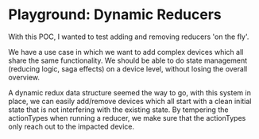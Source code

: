 # Playground: Dynamic Reducers

With this POC, I wanted to test adding and removing reducers 'on the fly'.

We have a use case in which we want to add complex devices which all share the same functionality.
We should be able to do state management (reducing logic, saga effects) on a device level, without losing the overall overview.

A dynamic redux data structure seemed the way to go, with this system in place, we can easily add/remove devices which all start with a clean initial state that is not interfering with the existing state.
By tempering the actionTypes when running a reducer, we make sure that the actionTypes only reach out to the impacted device.
